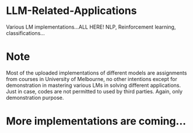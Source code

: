 # LLM-Related-Applications
Various LM implementations...ALL HERE! NLP, Reinforcement learning, classifications...

# Note
Most of the uploaded implementations of different models are assignments from courses in University of Melbourne, no other intentions except for demonstration in mastering various LMs in solving different applications. Just in case, codes are not permitted to used by third parties. Again, only demonstration purpose.

# More implementations are coming...
